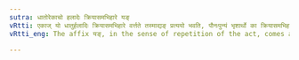 ```yaml
---
sutra: धातोरेकाचो हलादेः क्रियासमभिहारे यङ्
vRtti: एकाज् यो धातुर्हलादिः क्रियासमभिहारे वर्त्तते तस्माद्यङ् प्रत्ययो भवति, पौनःपुन्यं भृशार्थो का क्रियासमभिहारः ।
vRtti_eng: The affix यङ्, in the sense of repetition of the act, comes after a root, having a single vowel and beginning with a consonant.

---
```

